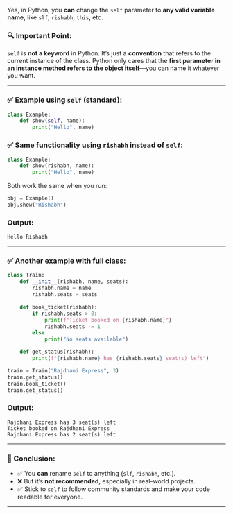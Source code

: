 Yes, in Python, you **can** change the `self` parameter to **any valid variable name**, like `slf`, `rishabh`, `this`, etc.

### 🔍 Important Point:

`self` is **not a keyword** in Python. It’s just a **convention** that refers to the current instance of the class. Python only cares that the **first parameter in an instance method refers to the object itself**—you can name it whatever you want.

---

### ✅ Example using `self` (standard):

```python
class Example:
    def show(self, name):
        print("Hello", name)
```

### ✅ Same functionality using `rishabh` instead of `self`:

```python
class Example:
    def show(rishabh, name):
        print("Hello", name)
```

Both work the same when you run:

```python
obj = Example()
obj.show("Rishabh")
```

### Output:

```
Hello Rishabh
```

---

### ✅ Another example with full class:

```python
class Train:
    def __init__(rishabh, name, seats):
        rishabh.name = name
        rishabh.seats = seats

    def book_ticket(rishabh):
        if rishabh.seats > 0:
            print(f"Ticket booked on {rishabh.name}")
            rishabh.seats -= 1
        else:
            print("No seats available")

    def get_status(rishabh):
        print(f"{rishabh.name} has {rishabh.seats} seat(s) left")

train = Train("Rajdhani Express", 3)
train.get_status()
train.book_ticket()
train.get_status()
```

### Output:

```
Rajdhani Express has 3 seat(s) left
Ticket booked on Rajdhani Express
Rajdhani Express has 2 seat(s) left
```

---

### 🧠 Conclusion:

* ✅ You **can** rename `self` to anything (`slf`, `rishabh`, etc.).
* ❌ But it’s **not recommended**, especially in real-world projects.
* ✅ Stick to `self` to follow community standards and make your code readable for everyone.
---